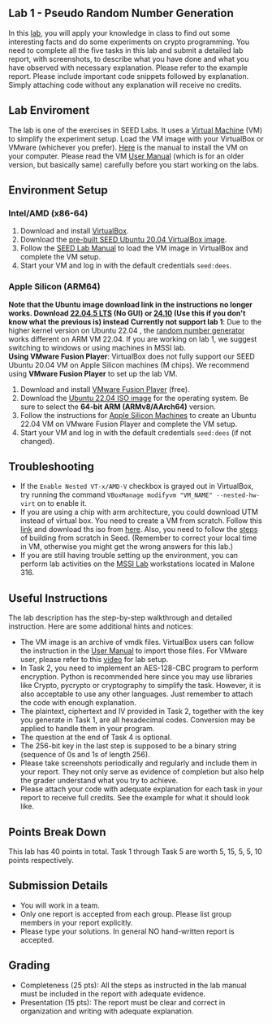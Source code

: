 ## Lab 1 - Pseudo Random Number Generation
In this [lab](https://seedsecuritylabs.org/Labs_20.04/Files/Crypto_Random_Number/Crypto_Random_Number.pdf), you will apply your knowledge in class to find out some interesting facts and do some experiments on crypto programming. You need to complete all the five tasks in this lab and submit a detailed lab report, with screenshots, to describe what you have done and what you have observed with necessary explanation. Please refer to the example report. Please include important code snippets followed by explanation. Simply attaching code without any explanation will receive no credits.


## Lab Enviroment
The lab is one of the exercises in SEED Labs. It uses a [Virtual Machine](https://seedsecuritylabs.org/labsetup.html) (VM) to simplify the experiment setup. Load the VM image with your VirtualBox or VMware (whichever you prefer). [Here](https://github.com/seed-labs/seed-labs/blob/master/manuals/vm/seedvm-manual.md) is the manual to install the VM on your computer. Please read the VM [User Manual](https://web.ecs.syr.edu/~wedu/seed/Documentation/Ubuntu16_04_VM/Ubuntu16_04_VM_Manual.pdf) (which is for an older version, but basically same) carefully before you start working on the labs.


## Environment Setup

### Intel/AMD (x86-64)

1. Download and install [VirtualBox](https://www.virtualbox.org/wiki/Downloads).
2. Download the [pre-built SEED Ubuntu 20.04 VirtualBox image](https://seedsecuritylabs.org/labsetup.html).
3. Follow the [SEED Lab Manual](https://github.com/seed-labs/seed-labs/blob/master/manuals/vm/seedvm-manual.md) to load the VM image in VirtualBox and complete the VM setup.
4. Start your VM and log in with the default credentials `seed:dees`.

### Apple Silicon (ARM64)
**Note that the Ubuntu image download link in the instructions no longer works. Download [22.04.5 LTS](https://cdimage.ubuntu.com/releases/jammy/release/) (No GUI) or [24.10](https://cdimage.ubuntu.com/daily-live/current/) (Use this if you don't know what the previous is) instead**
**Currently not support lab 1**: Due to the higher kernel version on Ubuntu 22.04 , the [random number generator](https://github.com/seed-labs/seed-labs/blob/master/lab-setup/apple-arm/Notes/Crypto.md#random-number) works different on ARM VM 22.04. If you are working on lab 1, we suggest switching to windows or using machines in MSSI lab.      
**Using VMware Fusion Player**: VirtualBox does not fully support our SEED Ubuntu 20.04 VM on Apple Silicon machines (M chips). We recommend using **VMware Fusion Player** to set up the lab VM.  

1. Download and install [VMware Fusion Player](https://blogs.vmware.com/teamfusion/2024/05/fusion-pro-now-available-free-for-personal-use.html) (free).
2. Download the [Ubuntu 22.04 ISO image](https://cdimage.ubuntu.com/jammy/daily-live/current/) for the operating system. Be sure to select the **64-bit ARM (ARMv8/AArch64)** version.
3. Follow the instructions for [Apple Silicon Machines](https://github.com/seed-labs/seed-labs/blob/master/lab-setup/apple-arm/seedvm-fusion.md) to create an Ubuntu 22.04 VM on VMware Fusion Player and complete the VM setup.
4. Start your VM and log in with the default credentials `seed:dees` (if not changed).

## Troubleshooting
* If the `Enable Nested VT-x/AMD-V` checkbox is grayed out in VirtualBox, try running the command `VBoxManage modifyvm "VM_NAME" --nested-hw-virt` on to enable it.
* If you are using a chip with arm architecture, you could download UTM instead of virtual box. You need to create a VM from scratch. Follow this [link](https://mac.getutm.app/gallery/ubuntu-20-04) and download ths iso from [here](https://cdimage.ubuntu.com/releases/20.04/release/). Also, you need to follow the [steps](https://github.com/seed-labs/seed-labs/blob/master/manuals/vm/seedvm-from-scratch.md) of building from scratch in Seed. (Remember to correct your local time in VM, otherwise you might get the wrong answers for this lab.)
* If you are still having trouble setting up the environment, you can perform lab activities on the [MSSI Lab](https://wiki.isi.jhu.edu/index.php/Category:MSSI_Lab) workstations located in Malone 316.

## Useful Instructions
The lab description has the step-by-step walkthrough and detailed instruction. Here are some additional hints and notices:
* The VM image is an archive of vmdk files. VirtualBox users can follow the instruction in the [User Manual](https://github.com/seed-labs/seed-labs/blob/master/manuals/vm/seedvm-manual.md) to import those files. For VMware user, please refer to this [video](https://www.youtube.com/watch?v=1g7qkozxh4o&ab_channel=Magazie) for lab setup.
* In Task 2, you need to implement an AES-128-CBC program to perform encryption. Python is recommended here since you may use libraries like Crypto, pycrypto or cryptography to simplify the task. However, it is also acceptable to use any other languages. Just remember to attach the code with enough explanation.
* The plaintext, ciphertext and IV provided in Task 2, together with the key you generate in Task 1, are all hexadecimal codes. Conversion may be applied to handle them in your program.
* The question at the end of Task 4 is optional.
* The 256-bit key in the last step is supposed to be a binary string (sequence of 0s and 1s of length 256).
* Please take screenshots periodically and regularly and include them in your report. They not only serve as evidence of completion but also help the grader understand what you try to achieve.
* Please attach your code with adequate explanation for each task in your report to receive full credits. See the example for what it should look like.

## Points Break Down
This lab has 40 points in total. Task 1 through Task 5 are worth 5, 15, 5, 5, 10 points respectively.

## Submission Details
* You will work in a team.
* Only one report is accepted from each group. Please list group members in your report explicitly.
* Please type your solutions. In general NO hand-written report is accepted.

## Grading
* Completeness (25 pts): All the steps as instructed in the lab manual must be included in the report with adequate evidence.
* Presentation (15 pts): The report must be clear and correct in organization and writing with adequate explanation.
